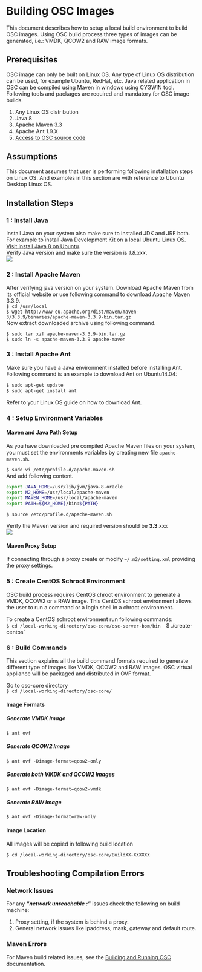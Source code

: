# Building OSC Images
This document describes how to setup a local build environment to build OSC images. Using OSC build process three types of images can be generated, i.e.: VMDK, QCOW2 and RAW image formats.

## Prerequisites
OSC image can only be built on Linux OS. Any type of Linux OS distribution can be used, for example Ubuntu, RedHat, etc.  Java related application in OSC can be compiled using Maven in windows using CYGWIN tool.  Following tools and packages are required and mandatory for OSC image builds.

1. Any Linux OS distribution
2. Java 8
3. Apache Maven 3.3
4. Apache Ant 1.9.X
5. [Access to OSC source code](./repo_access.md)

## Assumptions
This document assumes that user is performing following installation steps on Linux OS. And examples in this section are with reference to Ubuntu Desktop Linux OS.

## Installation Steps
### 1 : Install Java
Install Java on your system also make sure to installed JDK and JRE both. For example to install Java Development Kit on a local Ubuntu Linux OS. [Visit install Java 8 on Ubuntu](https://tecadmin.net/install-oracle-java-8-ubuntu-via-ppa/).  
Verify Java version and make sure the version is *1.8.xxx*.  
![](./images/java-version.png)
### 2 : Install Apache Maven  
After verifying java version on your system. Download Apache Maven from its official website or use following command to download Apache Maven 3.3.9.  
`$ cd /usr/local`  
`$ wget http://www-eu.apache.org/dist/maven/maven-3/3.3.9/binaries/apache-maven-3.3.9-bin.tar.gz`  
Now extract downloaded archive using following command.

`$ sudo tar xzf apache-maven-3.3.9-bin.tar.gz`  
`$ sudo ln -s apache-maven-3.3.9 apache-maven`  
### 3 : Install Apache Ant
Make sure you have a Java environment installed before installing  Ant.  
Following command is an example to download Ant on Ubuntu14.04:
```sh
$ sudo apt-get update
$ sudo apt-get install ant
```
Refer to your Linux OS guide on how to download Ant.

### 4 : Setup Environment Variables
#### Maven and Java Path Setup
As you have downloaded pre compiled Apache Maven files on your system, you must set the environments variables by creating new file `apache-maven.sh`.

`$ sudo vi /etc/profile.d/apache-maven.sh`  
And add following content.  
```sh
export JAVA_HOME=/usr/lib/jvm/java-8-oracle
export M2_HOME=/usr/local/apache-maven
export MAVEN_HOME=/usr/local/apache-maven
export PATH=${M2_HOME}/bin:${PATH}
```

`$ source /etc/profile.d/apache-maven.sh`

Verify the Maven version and required version should be **3.3**.xxx  
![](./images/mvn-version.png)

#### Maven Proxy Setup
If connecting through a proxy create or modify `~/.m2/setting.xml` providing the proxy settings. 

### 5 :  Create CentOS Schroot Environment
OSC build process requires CentOS chroot environment to generate a VMDK, QCOW2 or a RAW image. This CentOS schroot environment allows the user to run a command or a login shell in a chroot environment.  

To create a CentOS schroot environment run following commands:  
`$ cd /local-working-directory/osc-core/osc-server-bom/bin 
`$ ./create-centos`

### 6 : Build Commands
This section explains all the build command formats required to generate different type of images like VMDK, QCOW2 and RAW images. OSC virtual appliance will be packaged and distributed in OVF format.

Go to osc-core directory  
`$ cd /local-working-directory/osc-core/`  

#### Image Formats
##### Generate VMDK Image
`$ ant ovf`  
##### Generate QCOW2 Image
`$ ant ovf -Dimage-format=qcow2-only`
##### Generate both VMDK and QCOW2 Images
`$ ant ovf -Dimage-format=qcow2-vmdk`  
##### Generate RAW Image
`$ ant ovf -Dimage-format=raw-only`

#### Image Location
All images will be copied in following build location

`$ cd /local-working-directory/osc-core/BuildXX-XXXXXX`

## Troubleshooting Compilation Errors

### Network Issues
For any ***"network unreachable :"*** issues check the following on build machine:

1. Proxy setting, if the system is behind a proxy.
2. General network issues like ipaddress, mask, gateway and default route.

### Maven Errors
For Maven build related issues, see the [Building and Running OSC](./build_run_osc.md) documentation.  
